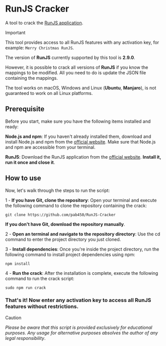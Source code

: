 # RunJS Cracker
A tool to crack the [RunJS application](https://runjs.app/).
> [!IMPORTANT]
> This tool provides access to all RunJS features with any activation key, for example: ```Merry Christmas RunJS```.

The version of **RunJS** currently supported by this tool is **2.9.0**.

However, it is possible to crack all versions of **RunJS** if you know the mappings to be modified. All you need to do is update the JSON file containing the mappings.

The tool works on macOS, Windows and Linux (**Ubuntu**, **Manjaro**), is not guaranteed to work on all Linux platforms.
## Prerequisite
Before you start, make sure you have the following items installed and ready:

**Node.js and npm**: If you haven't already installed them, download and install Node.js and npm from the [official website](https://nodejs.org/). Make sure that Node.js and npm are accessible from your terminal.

**RunJS**: Download the RunJS application from the [official website](https://runjs.app/). **Install it, run it once and close it**.
## How to use
Now, let's walk through the steps to run the script:

1 - **If you have Git, clone the repository**: Open your terminal and execute the following command to clone the repository containing the crack:
```
git clone https://github.com/pab450/RunJS-Cracker
```
**If you don't have Git, download the repository manually**.

2 - **Open an terminal and navigate to the repository directory**: Use the cd command to enter the project directory you just cloned.

3 - **Install dependencies**: Once you're inside the project directory, run the following command to install project dependencies using npm:
```
npm install
```
4 - **Run the crack**: After the installation is complete, execute the following command to run the crack script:
```
sudo npm run crack
```
### **That's it! Now enter any activation key to access all RunJS features without restrictions**.
> [!CAUTION]
> *Please be aware that this script is provided exclusively for educational purposes. Any usage for alternative purposes absolves the author of any legal responsibility*.
